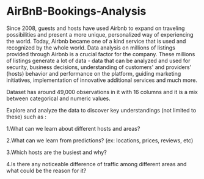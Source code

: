 # AirBnB-Bookings-Analysis
Since 2008, guests and hosts have used Airbnb to expand on traveling possibilities and present a more unique, personalized way of experiencing the world. Today, Airbnb became one of a kind service that is used and recognized by the whole world. Data analysis on millions of listings provided through Airbnb is a crucial factor for the company. These millions of listings generate a lot of data - data that can be analyzed and used for security, business decisions, understanding of customers' and providers' (hosts) behavior and performance on the platform, guiding marketing initiatives, implementation of innovative additional services and much more.

Dataset has around 49,000 observations in it with 16 columns and it is a mix between categorical and numeric values.

Explore and analyze the data to discover key understandings (not limited to these) such as :

1.What can we learn about different hosts and areas?

2.What can we learn from predictions? (ex: locations, prices, reviews, etc)

3.Which hosts are the busiest and why?

4.Is there any noticeable difference of traffic among different areas and what could be the reason for it?
